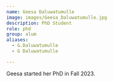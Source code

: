 ```yaml
---
name: Geesa Daluwatumulle
image: images/Geesa_Daluwatumulle.jpg
description: PhD Student
role: phd
group: alum
aliases:
  - G.Daluwatumulle
  - G Daluwatumulle

---
```


Geesa started her PhD in Fall 2023.
